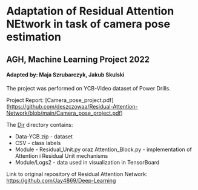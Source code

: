 # Adaptation of Residual Attention NEtwork in task of camera pose estimation
## AGH, Machine Learning Project 2022

#### Adapted by: Maja Szrubarczyk, Jakub Skulski

The project was performed on YCB-Video dataset of Power Drills. 

Project Report:
[Camera_pose_project.pdf] (https://github.com/deszczowaa/Residual-Attention-Network/blob/main/Camera_pose_project.pdf)

The [Dir](https://github.com/deszczowaa/Residual-Attention-Network/tree/main/Dir) directory contains:
- Data-YCB.zip - dataset
- CSV - class labels
- Module - Residual_Unit.py oraz Attention_Block.py - implementation of Attention i Residual Unit mechanisms
- Module/Logs2 - data used in visualization in TensorBoard


Link to original repository of Residual Attention Network: 
https://github.com/Jay4869/Deep-Learning
